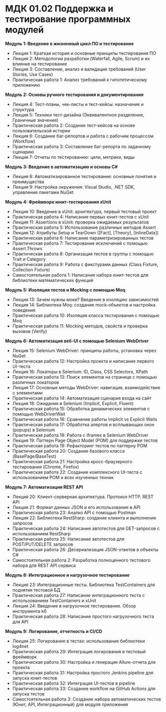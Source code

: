 # МДК 01.02 Поддержка и тестирование программных модулей

**Модуль 1: Введение в жизненный цикл ПО и тестирование**

- Лекция 1: Краткая история и основные принципы тестирования ПО
- Лекция 2: Методологии разработки (Waterfall, Agile, Scrum) и их влияние на тестирование
- Лекция 3: Составление, анализ и валидация требований (User Stories, Use Cases)
- Практическая работа 1: Анализ требований к гипотетическому приложению

**Модуль 2: Основы ручного тестирования и документирования**

- Лекция 4: Тест-планы, чек-листы и тест-кейсы: назначение и структура
- Лекция 5: Техники тест-дизайна (Эквивалентное разделение, Граничные значения)
- Практическая работа 2: Создание тест-кейсов на основе пользовательской истории
- Лекция 6: Cоздание баг-репортов и работа с рабочим процессом (Workflow)
- Практическая работа 3: Составление баг-репорта по заданному сценарию
- Лекция 7: Отчеты по тестированию: цели, метрики, виды

**Модуль 3: Введение в автоматизацию и основы C#**

- Лекция 8: Автоматизированное тестирование: основные понятия и преимущества
- Лекция 9: Настройка окружения: Visual Studio, .NET SDK, управление пакетами NuGet

**Модуль 4: Фреймворк юнит-тестирования xUnit**

- Лекция 10: Введение в xUnit: архитектура, первый тестовый проект
- Практическая работа 4: Написание первых юнит-тестов с xUnit
- Лекция 11: Assertions в xUnit: проверка ожидаемых результатов
- Практическая работа 5: Использование различных методов Assert
- Лекция 12: Атрибуты Setup и TearDown ([Fact], [Theory], [InlineData])
- Практическая работа 6: Написание параметризированных тестов
- Практическая работа 7: Тестирование исключений с помощью Assert.Throws
- Практическая работа 8: Организация тестов в группы с помощью Trait и Category
- Практическая работа 9: Работа с фикстурами данных (Class Fixture, Collection Fixture)
- Самостоятельная работа 1: Написание набора юнит-тестов для библиотеки математических функций

**Модуль 5: Изоляция тестов и Mocking с помощью Moq**

- Лекция 13: Зачем нужны моки? Введение в изоляцию зависимостей
- Лекция 14: Библиотека Moq: создание mock-объектов и настройка поведения
- Практическая работа 10: Изоляция класса тестирования с помощью Moq
- Практическая работа 11: Mocking методов, свойств и проверка вызовов (Verify)

**Модуль 6: Автоматизация веб-UI с помощью Selenium WebDriver**

- Лекция 15: Selenium WebDriver: принципы работы, установка через NuGet
- Практическая работа 12: Настройка проекта и написание первого UI-теста
- Лекция 16: Локаторы в Selenium: ID, Class, CSS Selectors, XPath
- Практическая работа 13: Поиск элементов на странице с помощью различных локаторов
- Лекция 17: Основные методы WebDriver: навигация, взаимодействие с элементами
- Практическая работа 14: Автоматизация сценария входа на сайт
- Лекция 18: Ожидания в Selenium (Implicit, Explicit, Fluent)
- Практическая работа 15: Обработка динамических элементов с помощью WebDriverWait
- Практическая работа 16: Сравнение работы Implicit vs Explicit Waits
- Практическая работа 17: Обработка алертов и всплывающих окон (popups) в Selenium
- Практическая работа 18: Работа с iframes в Selenium WebDriver
- Лекция 19: Паттерн Page Object Model (POM) для поддержки тестов
- Практическая работа 19: Рефакторинг тестов по паттерну POM
- Практическая работа 20: Создание базового класса (BasePage/BaseTest)
- Практическая работа 21: Настройка кросс-браузерного тестирования (Chrome, Firefox)
- Практическая работа 22: Создание комплексного UI-теста с использованием POM и всех изученных техник

**Модуль 7: Автоматизация REST API**

- Лекция 20: Клиент-серверная архитектура. Протокол HTTP. REST API
- Лекция 21: Формат данных JSON и его использование в API
- Практическая работа 23: Анализ API с помощью Postman
- Лекция 22: Библиотека RestSharp: создание клиента и выполнение запросов
- Практическая работа 24: Написание автотестов для GET-запросов с использованием RestSharp
- Практическая работа 25: Написание автотестов для POST/PUT/DELETE запросов
- Практическая работа 26: Десериализация JSON-ответов в объекты C#
- Самостоятельная работа 2: Разработка полноценного тестового набора для REST API сервиса

**Модуль 8: Интеграционное и нагрузочное тестирование**

- Лекция 23: Интеграционные тесты. Библиотека TestContainers для поднятия тестовой БД
- Практическая работа 27: Написание интеграционного теста с использованием TestContainers и xUnit
- Лекция 24: Введение в нагрузочное тестирование. Обзор инструмента k6
- Практическая работа 28: Написание простого нагрузочного теста для API

**Модуль 9: Логирование, отчетность и CI/CD**

- Лекция 25: Логирование в тестах: использование библиотеки log4net
- Практическая работа 29: Интеграция логирования в тестовый фреймворк
- Практическая работа 30: Настройка и генерация Allure-отчета для проекта
- Практическая работа 31: Настройка простого Jenkins pipeline для запуска юнит-тестов
- Практическая работа 32: Интеграция UI-тестов в pipeline
- Практическая работа 33: Создание workflow на GitHub Actions для запуска тестов
- Самостоятельная работа 3: Создание набора автоматических тестов (Юнит, API, Интеграционный) для модуля приложения